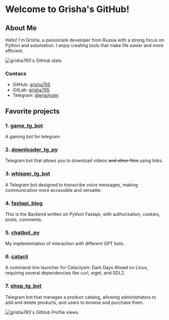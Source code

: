 # Welcome to Grisha's GitHub!

## About Me

Hello! I'm Grisha, a passionate developer from Russia with a strong focus on Python and automation. I enjoy creating tools that make life easier and more efficient.

![grisha765's GitHub stats](https://github-readme-stats.vercel.app/api?username=grisha765&bg_color=000000&title_color=F58143&show_icons=true&icon_color=F58143&text_color=ffffff&hide_border=true&border_radius=20&include_all_commits=true&count_private=false&hide=contribs)

### Contacs

- GitHub: [grisha765](https://github.com/grisha765)
- GitLab: [grisha765](https://gitlab.com/grisha765)
- Telegram: [@ergolyam](https://t.me/ergolyam)

## Favorite projects

### 1. [game_tg_bot](https://github.com/grisha765/game_tg_bot)
A gaming bot for telegram.

### 2. [downloader_tg_py](https://github.com/grisha765/downloader_tg_py)
Telegram bot that allows you to download videos ~~and other files~~ using links.

### 3. [whisper_tg_bot](https://github.com/grisha765/whisper_tg_bot)
A Telegram bot designed to transcribe voice messages, making communication more accessible and versatile.

### 4. [fastapi_blog](https://github.com/grisha765/fastapi_blog_py)
This is the Backend written on Python Fastapi, with authorization, cookies, posts, comments.

### 5. [chatbot_py](https://github.com/grisha765/chatbot_py)
My implementation of interaction with different GPT bots.

### 6. [catacli](https://github.com/grisha765/catacli)
A command-line launcher for Cataclysm: Dark Days Ahead on Linux, requiring several dependencies like curl, wget, and SDL2.

### 7. [shop_tg_bot](https://github.com/grisha765/shop_tg_bot)
Telegram bot that manages a product catalog, allowing administrators to add and delete products, and users to browse and purchase them.

![grisha765's GitHub Profile views](https://komarev.com/ghpvc/?username=grisha765&color=orange&style=plastic)
